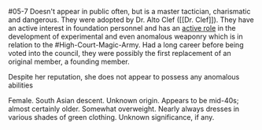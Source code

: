 #05-7
Doesn't appear in public often, but is a master tactician, charismatic and dangerous. They were adopted by Dr. Alto Clef ([[Dr. Clef]]). They have an active interest in foundation personnel and has an [active role](https://scp-wiki.wikidot.com/the-high-court-with-the-magic-army) in the development of experimental and even anomalous weaponry which is in relation to the #High-Court-Magic-Army. Had a long career before being voted into the council, they were possibly the first replacement of an original member, a founding member.

Despite her reputation, she does not appear to possess any anomalous abilities

Female. South Asian descent. Unknown origin. Appears to be mid-40s; almost certainly older. Somewhat overweight. Nearly always dresses in various shades of green clothing. Unknown significance, if any.
